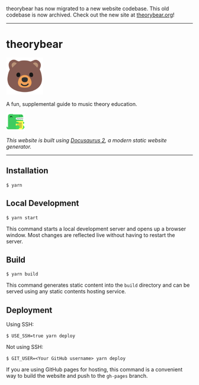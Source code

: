 theorybear has now migrated to a new website codebase. This old codebase is now archived. Check out the new site at [theorybear.org](https://theorybear.org)!

---

# theorybear

<img src="static/img/logo.svg" alt="A bear emoji" height="100">

A fun, supplemental guide to music theory education.

<img src="static/img/docusaurus.svg" alt="A bear emoji" height="50">

*This website is built using [Docusaurus 2](https://docusaurus.io/), a modern static website generator.*

---

## Installation

```console
$ yarn
```

## Local Development

```console
$ yarn start
```

This command starts a local development server and opens up a browser window. Most changes are reflected live without having to restart the server.

## Build

```console
$ yarn build
```

This command generates static content into the `build` directory and can be served using any static contents hosting service.

## Deployment

Using SSH:

```console
$ USE_SSH=true yarn deploy
```

Not using SSH:

```console
$ GIT_USER=<Your GitHub username> yarn deploy
```

If you are using GitHub pages for hosting, this command is a convenient way to build the website and push to the `gh-pages` branch.
